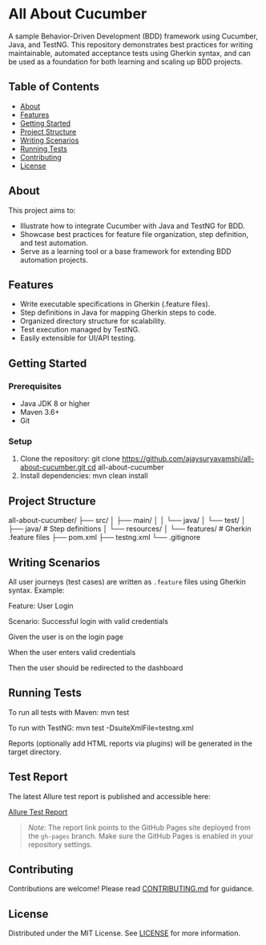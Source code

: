 # All About Cucumber

A sample Behavior-Driven Development (BDD) framework using Cucumber, Java, and TestNG. This repository demonstrates best practices for writing maintainable, automated acceptance tests using Gherkin syntax, and can be used as a foundation for both learning and scaling up BDD projects.

## Table of Contents

- [About](#about)
- [Features](#features)
- [Getting Started](#getting-started)
- [Project Structure](#project-structure)
- [Writing Scenarios](#writing-scenarios)
- [Running Tests](#running-tests)
- [Contributing](#contributing)
- [License](#license)

## About

This project aims to:
- Illustrate how to integrate Cucumber with Java and TestNG for BDD.
- Showcase best practices for feature file organization, step definition, and test automation.
- Serve as a learning tool or a base framework for extending BDD automation projects.

## Features

- Write executable specifications in Gherkin (.feature files).
- Step definitions in Java for mapping Gherkin steps to code.
- Organized directory structure for scalability.
- Test execution managed by TestNG.
- Easily extensible for UI/API testing.

## Getting Started

### Prerequisites

- Java JDK 8 or higher
- Maven 3.6+
- Git

### Setup

1. Clone the repository:
   git clone https://github.com/ajaysuryavamshi/all-about-cucumber.git cd all-about-cucumber 
2. Install dependencies:
   mvn clean install
## Project Structure
all-about-cucumber/ ├── src/ │   ├── main/ │   │   └── java/ │   └── test/ │       ├── java/           # Step definitions │       └── resources/ │           └── features/   # Gherkin .feature files ├── pom.xml ├── testng.xml └── .gitignore

## Writing Scenarios

All user journeys (test cases) are written as `.feature` files using Gherkin syntax. Example:

Feature: User Login

Scenario: Successful login with valid credentials 

Given the user is on the login page

When the user enters valid credentials

Then the user should be redirected to the dashboard

## Running Tests

To run all tests with Maven:
mvn test

To run with TestNG:
mvn test -DsuiteXmlFile=testng.xml

Reports (optionally add HTML reports via plugins) will be generated in the target directory.

## Test Report

The latest Allure test report is published and accessible here:

[Allure Test Report](https://ajaysuryavamshi.github.io/all-about-cucumber/)

> *Note:* The report link points to the GitHub Pages site deployed from the `gh-pages` branch. Make sure the GitHub Pages is enabled in your repository settings.

## Contributing

Contributions are welcome! Please read [CONTRIBUTING.md](CONTRIBUTING.md) for guidance.

## License

Distributed under the MIT License. See [LICENSE](LICENSE) for more information.
